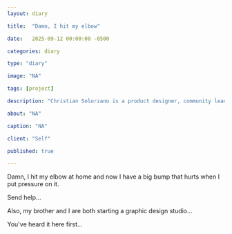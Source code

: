 ```yaml
---
layout: diary

title:  "Damn, I hit my elbow"

date:   2025-09-12 00:00:00 -0500

categories: diary

type: "diary"

image: "NA"

tags: [project]

description: "Christian Solorzano is a product designer, community leader, educator, and podcast host."

about: "NA"

caption: "NA"

client: "Self"

published: true

---
```

Damn, I hit my elbow at home and now I have a big bump that hurts when I put pressure on it. 

Send help... 

Also, my brother and I are both starting a graphic design studio...

You've heard it here first...



